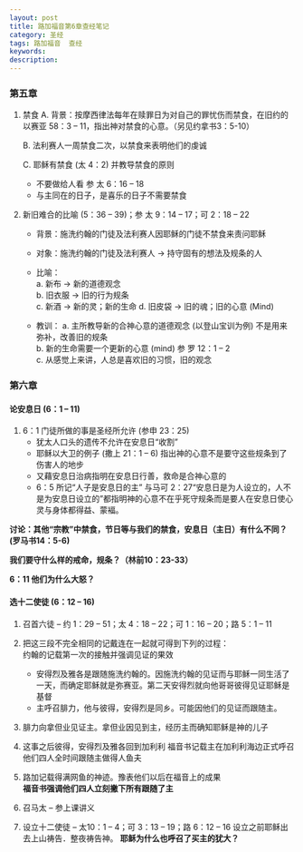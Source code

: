 ```yaml
---
layout: post
title: 路加福音第6章查经笔记
category: 圣经
tags: 路加福音  查经
keywords: 
description:  
---   
```


### 第五章
1.  禁食
      A.    背景：按摩西律法每年在赎罪日为对自己的罪忧伤而禁食，在旧约的以赛亚 58：3 – 11，指出神对禁食的心意。（另见约拿书3：5-10）    

      B.    法利赛人一周禁食二次，以禁食来表明他们的虔诚   
      
      C.    耶稣有禁食  (太 4：2) 并教导禁食的原则    
      
    - 不要做给人看 参 太 6：16 – 18
    - 与主同在的日子，是喜乐的日子不需要禁食   
            
2.  新旧难合的比喻  (5：36 – 39)；参 太 9：14 – 17；可 2：18 – 22  
    - 背景：施洗约翰的门徒及法利赛人因耶稣的门徒不禁食来责问耶稣   

    - 对象：施洗约翰的门徒及法利赛人 → 持守固有的想法及规条的人   
  
    - 比喻：  
             a.  新布 → 新的道德观念    
             b.  旧衣服 → 旧的行为规条   
             c.  新酒 → 新的灵；新的生命
             d.  旧皮袋 → 旧的魂；旧的心意 (Mind)      
             
    - 教训：
            a.    主所教导新的合神心意的道德观念 (以登山宝训为例) 不是用来弥补，改善旧的规条    
            b.   新的生命需要一个更新的心意 (mind) 参 罗 12：1 – 2   
            c.    从感觉上来讲，人总是喜欢旧的习惯，旧的观念
     
     
### 第六章
#### 论安息日 (6：1 – 11)   
1. 6：1 门徒所做的事是圣经所允许 (参申 23：25)   
    - 犹太人口头的遗传不允许在安息日“收割”    
    - 耶稣以大卫的例子 (撒上 21：1 – 6) 指出神的心意不是要守这些规条到了伤害人的地步     
    - 又藉安息日治病指明在安息日行善，救命是合神心意的   
    - 6：5 所记“人子是安息日的主” 与马可 2：27“安息日是为人设立的，人不是为安息日设立的”都指明神的心意不在乎死守规条而是要人在安息日使心灵与身体都得益、蒙褔。

**讨论：其他“宗教”中禁食，节日等与我们的禁食，安息日（主日）有什么不同？(罗马书14：5-6)**   

**我们要守什么样的戒命，规条？（林前10：23-33）**   

**6：11 他们为什么大怒？**



#### 选十二使徒 (6：12 – 16)   
1. 召首六徒 – 约 1：29 – 51；太 4：18 – 22；可 1：16 – 20；路 5：1 – 11
2. 把这三段不完全相同的记戴连在一起就可得到下列的过程：   
约翰的记载第一次的接触并强调见证的果效  
    - 安得烈及雅各是跟随施洗约翰的。因施洗约翰的见证而与耶稣一同生活了一天，而确定耶稣就是弥赛亚。第二天安得烈就向他哥哥彼得见证耶稣是基督    
    - 主呼召腓力，他与彼得，安得烈是同乡。可能因他们的见证而跟随主。    
3. 腓力向拿但业见证主。拿但业因见到主，经历主而确知耶稣是神的儿子    
4. 这事之后彼得，安得烈及雅各回到加利利
福音书记载主在加利利海边正式呼召他们四人全时间跟随主做得人鱼夫     

5. 路加记载得满网鱼的神迹。豫表他们以后在福音上的成果     
 <strong>福音书强调他们四人立刻撇下所有跟随了主</strong>     

6.	召马太 – 参上课讲义    

7.	设立十二使徒 – 太10：1 – 4；可 3：13 – 19；路 6：12 – 16
设立之前耶稣出去上山祷告．整夜祷告神。
<strong>耶稣为什么也呼召了买主的犹大？</strong>
